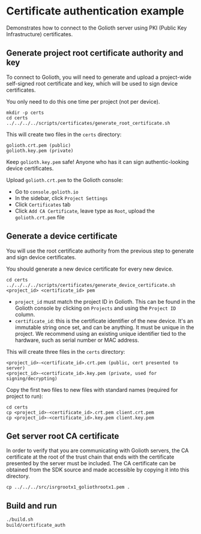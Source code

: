 # Certificate authentication example

Demonstrates how to connect to the Golioth server using PKI (Public Key Infrastructure)
certificates.

## Generate project root certificate authority and key

To connect to Golioth, you will need to generate and upload a
project-wide self-signed root certificate and key, which will be used to
sign device certificates.

You only need to do this one time per project (not per device).

```
mkdir -p certs
cd certs
../../../../scripts/certificates/generate_root_certificate.sh
```

This will create two files in the `certs` directory:

```
golioth.crt.pem (public)
golioth.key.pem (private)
```

Keep `golioth.key.pem` safe!
Anyone who has it can sign authentic-looking device certificates.

Upload `golioth.crt.pem` to the Golioth console:

* Go to `console.golioth.io`
* In the sidebar, click `Project Settings`
* Click `Certificates` tab
* Click `Add CA Certificate`, leave type as `Root`, upload the
  `golioth.crt.pem` file

## Generate a device certificate

You will use the root certificate authority from the previous step to
generate and sign device certificates.

You should generate a new device certificate for every new device.

```
cd certs
../../../../scripts/certificates/generate_device_certificate.sh <project_id> <certificate_id> pem
```

* `project_id` must match the project ID in Golioth.
  This can be found in the Golioth console by clicking on `Projects` and
  using the `Project ID` column.
* `certificate_id`: this is the certificate identifier of the new device. It's an
  immutable string once set, and can be anything. It must be unique in the project.
  We recommend using an existing unique identifier tied to the hardware, such as
  serial number or MAC address.

This will create three files in the `certs` directory:

```
<project_id>-<certificate_id>.crt.pem (public, cert presented to server)
<project_id>-<certificate_id>.key.pem (private, used for signing/decrypting)
```

Copy the first two files to new files with standard names (required for project to run):

```
cd certs
cp <project_id>-<certificate_id>.crt.pem client.crt.pem
cp <project_id>-<certificate_id>.key.pem client.key.pem
```

## Get server root CA certificate

In order to verify that you are communicating with Golioth servers, the
CA certificate at the root of the trust chain that ends with the
certificate presented by the server must be included. The CA certificate
can be obtained from the SDK source and made accessible by copying it
into this directory.

```
cp ../../../src/isrgrootx1_goliothrootx1.pem .
```

## Build and run

```sh
./build.sh
build/certificate_auth
```

